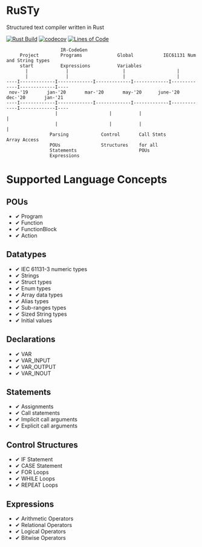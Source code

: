# RuSTy

Structured text compiler written in Rust

[![Rust Build](https://github.com/ghaith/ruSTy/workflows/Rust%20on%20Docker/badge.svg)](https://github.com/ghaith/ruSTy/actions)
[![codecov](https://codecov.io/gh/ghaith/rusty/branch/master/graph/badge.svg?token=7ZZ5XZYE9V)](https://codecov.io/gh/ghaith/rusty)
[![Lines of Code](https://tokei.rs/b1/github/ghaith/rusty)](https://github.com/XAMPPRocky/tokei)


```
                    IR-CodeGen
     Project        Programs             Global           IEC61131 Num and String types
     start          Expressions          Variables 
       |              |                    |                   |
       |              |                    |                   |
----I-------------I-------------I-------------I-------------I-------------I-------------I----
 nov-'19       jan-'20       mar-'20       may-'20      june-'20       dec-'20       jan-'21  
----I-------------I-------------I-------------I-------------I-------------I-------------I----
                  |                   |          |                        |
                  |                   |          |                        |
                Parsing            Control       Call Stmts           Array Access
                POUs               Structures    for all
                Statements                       POUs
                Expressions
```




# Supported Language Concepts
## POUs
- ✔ Program
- ✔ Function
- ✔ FunctionBlock
- ✔ Action

## Datatypes
- ✔ IEC 61131-3 numeric types
- ✔ Strings
- ✔ Struct types
- ✔ Enum types
- ✔ Array data types
- ✔ Alias types
- ✔ Sub-ranges types
- ✔ Sized String types
- ✔ Initial values

## Declarations
- ✔ VAR
- ✔ VAR_INPUT
- ✔ VAR_OUTPUT
- ✔ VAR_INOUT

## Statements
- ✔ Assignments
- ✔ Call statements
- ✔ Implicit call arguments
- ✔ Explicit call arguments

## Control Structures
- ✔ IF Statement
- ✔ CASE Statement
- ✔ FOR Loops
- ✔ WHILE Loops
- ✔ REPEAT Loops

## Expressions
- ✔ Arithmetic Operators
- ✔ Relational Operators
- ✔ Logical Operators
- ✔ Bitwise Operators
